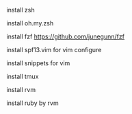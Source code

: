 install zsh

install oh.my.zsh

install fzf https://github.com/junegunn/fzf

install spf13.vim for vim configure

install snippets for vim

install tmux

install rvm

install ruby by rvm
